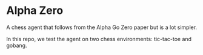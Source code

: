 # Alpha Zero

A chess agent that follows from the Alpha Go Zero paper but is a lot simpler.

In this repo, we test the agent on two chess environments: tic-tac-toe and gobang.
